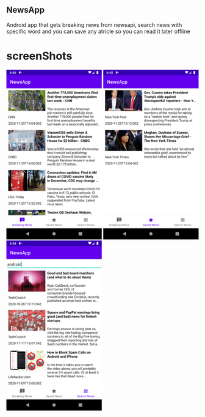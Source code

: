 ## NewsApp
Android app that gets breaking news from newsapi, search news with specific word and you can save any atricle so you can read it later offline

# screenShots
<img src="app/ScreenShots/Screenshot_1606322817.png" width="250"/> <img src="app/ScreenShots/Screenshot_1606322921.png" width="250"/> <img src="app/ScreenShots/Screenshot_1606323274.png" width="250"/> 

